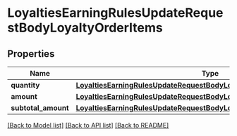 # LoyaltiesEarningRulesUpdateRequestBodyLoyaltyOrderItems


## Properties

Name | Type | Description | Notes
------------ | ------------- | ------------- | -------------
**quantity** | [**LoyaltiesEarningRulesUpdateRequestBodyLoyaltyOrderItemsQuantity**](LoyaltiesEarningRulesUpdateRequestBodyLoyaltyOrderItemsQuantity.md) |  | [optional] 
**amount** | [**LoyaltiesEarningRulesUpdateRequestBodyLoyaltyOrderItemsAmount**](LoyaltiesEarningRulesUpdateRequestBodyLoyaltyOrderItemsAmount.md) |  | [optional] 
**subtotal_amount** | [**LoyaltiesEarningRulesUpdateRequestBodyLoyaltyOrderItemsSubtotalAmount**](LoyaltiesEarningRulesUpdateRequestBodyLoyaltyOrderItemsSubtotalAmount.md) |  | [optional] 

[[Back to Model list]](../README.md#documentation-for-models) [[Back to API list]](../README.md#documentation-for-api-endpoints) [[Back to README]](../README.md)



